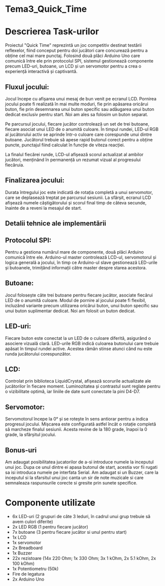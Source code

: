# Tema3_Quick_Time
# Descrierea Task-urilor
Proiectul "Quick Time" reprezintă un joc competitiv destinat testării reflexelor, fiind conceput pentru doi jucători care concurează pentru a obține cel mai mare punctaj. Folosind două plăci Arduino Uno care comunică între ele prin protocolul SPI, sistemul gestionează componente precum LED-uri, butoane, un LCD și un servomotor pentru a crea o experiență interactivă și captivantă.

## Fluxul jocului:
Jocul începe cu afișarea unui mesaj de bun venit pe ecranul LCD. Pornirea jocului poate fi realizată în mai multe moduri, fie prin apăsarea oricărui buton, fie prin desemnarea unui buton specific sau adăugarea unui buton dedicat exclusiv pentru start. Noi am ales sa folosim un buton separat.

Pe parcursul jocului, fiecare jucător controlează un set de trei butoane, fiecare asociat unui LED de o anumită culoare. În timpul rundei, LED-ul RGB al jucătorului activ se aprinde într-o culoare care corespunde unui dintre butoane. Jucătorul trebuie să apese rapid butonul corect pentru a obține puncte, punctajul fiind calculat în funcție de viteza reacției.

La finalul fiecărei runde, LCD-ul afișează scorul actualizat al ambilor jucători, menținând în permanență un rezumat vizual al progresului fiecăruia.

## Finalizarea jocului:
Durata întregului joc este indicată de rotația completă a unui servomotor, care se deplasează treptat pe parcursul sesiunii. La sfârșit, ecranul LCD afișează numele câștigătorului și scorul final timp de câteva secunde, înainte de a reveni la mesajul de start.

## Detalii tehnice ale implementării
## Protocolul SPI:
Pentru a gestiona numărul mare de componente, două plăci Arduino comunică între ele. Arduino-ul master controlează LCD-ul, servomotorul și logica generală a jocului, în timp ce Arduino-ul slave gestionează LED-urile și butoanele, trimițând informații către master despre starea acestora.

## Butoane:
Jocul folosește câte trei butoane pentru fiecare jucător, asociate fiecărui LED de o anumită culoare. Modul de pornire al jocului poate fi flexibil, incluzând variante precum utilizarea oricărui buton, unui buton specific sau unui buton suplimentar dedicat. Noi am folosit un buton dedicat.

## LED-uri:

Fiecare buton este conectat la un LED de o culoare diferită, asigurând o asociere vizuală clară.
LED-urile RGB indică culoarea butonului care trebuie apăsat în timpul rundei active. Acestea rămân stinse atunci când nu este runda jucătorului corespunzător.
## LCD:
Controlat prin biblioteca LiquidCrystal, afișează scorurile actualizate ale jucătorilor în fiecare moment.
Luminozitatea și contrastul sunt reglate pentru o vizibilitate optimă, iar liniile de date sunt conectate la pini D4-D7.
## Servomotor:
Servomotorul începe la 0° și se rotește în sens antiorar pentru a indica progresul jocului. Mișcarea este configurată astfel încât o rotație completă să marcheze finalul sesiunii. Acesta revine de la 180 grade, înapoi la 0 grade, la sfârșitul jocului.
## Bonus-uri
Am adaugat posibilitatea jucatorilor de a-si introduce numele la inceputul unui joc. Dupa ce unul dintre ei apasa butonul de start, acestia vor fii rugati sa isi introduca numele pe interfata Serial. Am adaugat si un Buzzer, care la inceputul si la sfarsitul unui joc canta un sir de note muzicale si care semnaleaza raspunsurile corecte si gresite prin sunete specifice.
# Componente utilizate
- 6x LED-uri (2 grupuri de câte 3 leduri, în cadrul unui grup trebuie să avem culori diferite)
- 2x LED RGB (1 pentru fiecare jucător)
- 7x butoane (3 pentru fiecare jucător si unul pentru start)
- 1x LCD
- 1x servomotor
- 2x Breadboard
- 1x Buzzer
- 22x rezistoare (14x 220 Ohm; 1x 330 Ohm; 3x 1 kOhm, 2x 5.1 kOhm, 2x 100 kOhm)
- 1x Potentiometru (50k)
- Fire de legatura
- 2x Arduino Uno
